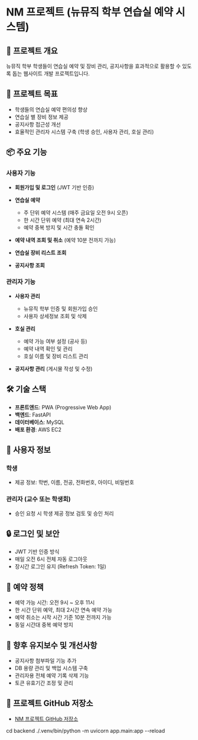 # NM 프로젝트 (뉴뮤직 학부 연습실 예약 시스템)

## 📌 프로젝트 개요

뉴뮤직 학부 학생들이 연습실 예약 및 장비 관리, 공지사항을 효과적으로 활용할 수 있도록 돕는 웹사이트 개발 프로젝트입니다.

## 🎯 프로젝트 목표

* 학생들의 연습실 예약 편의성 향상
* 연습실 별 장비 정보 제공
* 공지사항 접근성 개선
* 효율적인 관리자 시스템 구축 (학생 승인, 사용자 관리, 호실 관리)

## 📦 주요 기능

### 사용자 기능

* **회원가입 및 로그인** (JWT 기반 인증)
* **연습실 예약**

  * 주 단위 예약 시스템 (매주 금요일 오전 9시 오픈)
  * 한 시간 단위 예약 (최대 연속 2시간)
  * 예약 중복 방지 및 시간 충돌 확인
* **예약 내역 조회 및 취소** (예약 10분 전까지 가능)
* **연습실 장비 리스트 조회**
* **공지사항 조회**

### 관리자 기능

* **사용자 관리**

  * 뉴뮤직 학부 인증 및 회원가입 승인
  * 사용자 상세정보 조회 및 삭제
* **호실 관리**

  * 예약 가능 여부 설정 (공사 등)
  * 예약 내역 확인 및 관리
  * 호실 이름 및 장비 리스트 관리
* **공지사항 관리** (게시물 작성 및 수정)

## 🛠️ 기술 스택

* **프론트엔드**: PWA (Progressive Web App)
* **백엔드**: FastAPI
* **데이터베이스**: MySQL
* **배포 환경**: AWS EC2

## 📌 사용자 정보

### 학생

* 제공 정보: 학번, 이름, 전공, 전화번호, 아이디, 비밀번호

### 관리자 (교수 또는 학생회)

* 승인 요청 시 학생 제공 정보 검토 및 승인 처리

## 🔒 로그인 및 보안

* JWT 기반 인증 방식
* 매일 오전 6시 전체 자동 로그아웃
* 장시간 로그인 유지 (Refresh Token: 1일)

## 📅 예약 정책

* 예약 가능 시간: 오전 9시 \~ 오후 11시
* 한 시간 단위 예약, 최대 2시간 연속 예약 가능
* 예약 취소는 시작 시간 기준 10분 전까지 가능
* 동일 시간대 중복 예약 방지

## 🔧 향후 유지보수 및 개선사항

* 공지사항 첨부파일 기능 추가
* DB 용량 관리 및 백업 시스템 구축
* 관리자용 전체 예약 기록 삭제 기능
* 토큰 유효기간 조정 및 관리

## 📁 프로젝트 GitHub 저장소

* [NM 프로젝트 GitHub 저장소](https://github.com/LeeBellHa/WebProejct)


cd backend
./.venv/bin/python -m uvicorn app.main:app --reload 
